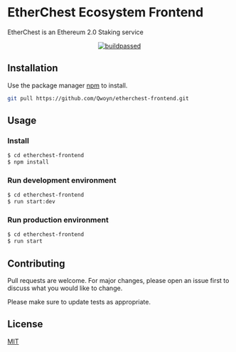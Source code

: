 # EtherChest Ecosystem Frontend

EtherChest is an Ethereum 2.0 Staking service

<div align="center">
<a href="https://travis-ci.org/qwoyn/etherchest-frontend">
<img border="0" alt="buildpassed" src="https://travis-ci.org/qwoyn/etherchest-frontend.svg?branch=master"></a><br/>
  <strong></strong>
</div>

## Installation

Use the package manager [npm](https://www.npmjs.com/) to install.

```bash
git pull https://github.com/Qwoyn/etherchest-frontend.git
```

## Usage

### Install

```bash
$ cd etherchest-frontend
$ npm install
```
### Run development environment

```bash
$ cd etherchest-frontend
$ run start:dev
```

### Run production environment

```bash
$ cd etherchest-frontend
$ run start
```

## Contributing
Pull requests are welcome. For major changes, please open an issue first to discuss what you would like to change.

Please make sure to update tests as appropriate.

## License
[MIT](https://choosealicense.com/licenses/mit/)
